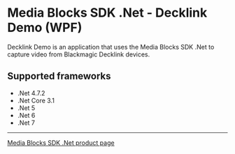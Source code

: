 # Media Blocks SDK .Net - Decklink Demo (WPF)

Decklink Demo is an application that uses the Media Blocks SDK .Net to capture video from Blackmagic Decklink devices.

## Supported frameworks

- .Net 4.7.2
- .Net Core 3.1
- .Net 5
- .Net 6
- .Net 7

---

[Media Blocks SDK .Net product page](https://www.visioforge.com/media-blocks-sdk)
